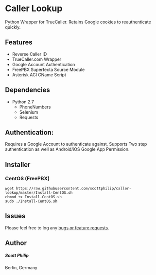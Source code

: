 # Caller Lookup

Python Wrapper for TrueCaller.  Retains Google cookies to reauthenticate quickly.

## Features

 * Reverse Caller ID
 * TrueCaller.com Wrapper 
 * Google Account Authentication
 * FreePBX Superfecta Source Module 
 * Asterisk AGI CName Script 

## Dependencies

 - Python 2.7
   - PhoneNumbers
   - Selenium
   - Requests

## Authentication:
Requires a Google Account to authenticate against.  Supports Two step authentication as well as Android/iOS Google App Permission.

## Installer

### CentOS (FreePBX)

```
wget https://raw.githubusercontent.com/scottphilip/caller-lookup/master/Install-CentOS.sh
chmod +x Install-CentOS.sh
sudo ./Install-CentOS.sh
```

## Issues
Please feel free to log any [bugs or feature requests](https://github.com/scottphilip/caller-lookup/issues).

## Author
##### Scott Philip 
Berlin, Germany


